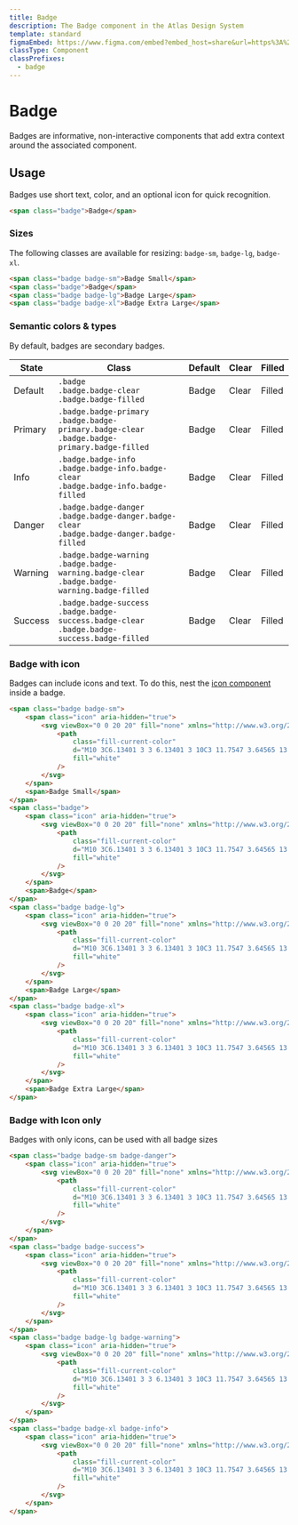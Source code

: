 ```yaml
---
title: Badge
description: The Badge component in the Atlas Design System
template: standard
figmaEmbed: https://www.figma.com/embed?embed_host=share&url=https%3A%2F%2Fwww.figma.com%2Fdesign%2FuVA2amRR71yJZ0GS6RI6zL%2F%25F0%259F%258C%259E-Atlas-Design-Library%3Fm%3Dauto%26node-id%3D3381-10722%26t%3DZhpJOvxIFDBwfkR7-1
classType: Component
classPrefixes:
  - badge
---
```


# Badge

Badges are informative, non-interactive components that add extra context around the associated component.

## Usage

Badges use short text, color, and an optional icon for quick recognition.

```html
<span class="badge">Badge</span>
```

### Sizes

The following classes are available for resizing: `badge-sm`, `badge-lg`, `badge-xl`.

```html
<span class="badge badge-sm">Badge Small</span>
<span class="badge">Badge</span>
<span class="badge badge-lg">Badge Large</span>
<span class="badge badge-xl">Badge Extra Large</span>
```

### Semantic colors & types

By default, badges are secondary badges.

| State   | Class                                                                                                   | Default                                        | Clear                                                      | Filled                                                       |
| ------- | ------------------------------------------------------------------------------------------------------- | ---------------------------------------------- | ---------------------------------------------------------- | ------------------------------------------------------------ |
| Default | `.badge`<br />`.badge.badge-clear`<br />`.badge.badge-filled`                                           | <span class="badge">Badge</span>               | <span class="badge badge-clear">Clear</span>               | <span class="badge badge-filled">Filled</span>               |
| Primary | `.badge.badge-primary`<br />`.badge.badge-primary.badge-clear`<br />`.badge.badge-primary.badge-filled` | <span class="badge badge-primary">Badge</span> | <span class="badge badge-primary badge-clear">Clear</span> | <span class="badge badge-primary badge-filled">Filled</span> |
| Info    | `.badge.badge-info`<br />`.badge.badge-info.badge-clear`<br />`.badge.badge-info.badge-filled`          | <span class="badge badge-info">Badge</span>    | <span class="badge badge-info badge-clear">Clear</span>    | <span class="badge badge-info badge-filled">Filled</span>    |
| Danger  | `.badge.badge-danger`<br />`.badge.badge-danger.badge-clear`<br />`.badge.badge-danger.badge-filled`    | <span class="badge badge-danger">Badge</span>  | <span class="badge badge-danger badge-clear">Clear</span>  | <span class="badge badge-danger badge-filled">Filled</span>  |
| Warning | `.badge.badge-warning`<br />`.badge.badge-warning.badge-clear`<br />`.badge.badge-warning.badge-filled` | <span class="badge badge-warning">Badge</span> | <span class="badge badge-warning badge-clear">Clear</span> | <span class="badge badge-warning badge-filled">Filled</span> |
| Success | `.badge.badge-success`<br />`.badge.badge-success.badge-clear`<br />`.badge.badge-success.badge-filled` | <span class="badge badge-success">Badge</span> | <span class="badge badge-success badge-clear">Clear</span> | <span class="badge badge-success badge-filled">Filled</span> |

### Badge with icon

Badges can include icons and text. To do this, nest the [icon component](./icon.md) inside a badge.

```html
<span class="badge badge-sm">
	<span class="icon" aria-hidden="true">
		<svg viewBox="0 0 20 20" fill="none" xmlns="http://www.w3.org/2000/svg">
			<path
				class="fill-current-color"
				d="M10 3C6.13401 3 3 6.13401 3 10C3 11.7547 3.64565 13.3586 4.71233 14.5872L8.94781 10.4185C9.5316 9.84393 10.4684 9.84393 11.0522 10.4185L15.2877 14.5872C16.3544 13.3586 17 11.7547 17 10C17 6.13401 13.866 3 10 3ZM10 17C11.7513 17 13.3525 16.3568 14.5801 15.2938L10.3507 11.1312C10.1561 10.9397 9.84387 10.9397 9.64927 11.1312L5.41994 15.2938C6.64753 16.3568 8.24866 17 10 17ZM2 10C2 5.58172 5.58172 2 10 2C14.4183 2 18 5.58172 18 10C18 14.4183 14.4183 18 10 18C5.58172 18 2 14.4183 2 10ZM13 7.5C13 7.22386 12.7761 7 12.5 7C12.2239 7 12 7.22386 12 7.5C12 7.77614 12.2239 8 12.5 8C12.7761 8 13 7.77614 13 7.5ZM14 7.5C14 8.32843 13.3284 9 12.5 9C11.6716 9 11 8.32843 11 7.5C11 6.67157 11.6716 6 12.5 6C13.3284 6 14 6.67157 14 7.5Z"
				fill="white"
			/>
		</svg>
	</span>
	<span>Badge Small</span>
</span>
<span class="badge">
	<span class="icon" aria-hidden="true">
		<svg viewBox="0 0 20 20" fill="none" xmlns="http://www.w3.org/2000/svg">
			<path
				class="fill-current-color"
				d="M10 3C6.13401 3 3 6.13401 3 10C3 11.7547 3.64565 13.3586 4.71233 14.5872L8.94781 10.4185C9.5316 9.84393 10.4684 9.84393 11.0522 10.4185L15.2877 14.5872C16.3544 13.3586 17 11.7547 17 10C17 6.13401 13.866 3 10 3ZM10 17C11.7513 17 13.3525 16.3568 14.5801 15.2938L10.3507 11.1312C10.1561 10.9397 9.84387 10.9397 9.64927 11.1312L5.41994 15.2938C6.64753 16.3568 8.24866 17 10 17ZM2 10C2 5.58172 5.58172 2 10 2C14.4183 2 18 5.58172 18 10C18 14.4183 14.4183 18 10 18C5.58172 18 2 14.4183 2 10ZM13 7.5C13 7.22386 12.7761 7 12.5 7C12.2239 7 12 7.22386 12 7.5C12 7.77614 12.2239 8 12.5 8C12.7761 8 13 7.77614 13 7.5ZM14 7.5C14 8.32843 13.3284 9 12.5 9C11.6716 9 11 8.32843 11 7.5C11 6.67157 11.6716 6 12.5 6C13.3284 6 14 6.67157 14 7.5Z"
				fill="white"
			/>
		</svg>
	</span>
	<span>Badge</span>
</span>
<span class="badge badge-lg">
	<span class="icon" aria-hidden="true">
		<svg viewBox="0 0 20 20" fill="none" xmlns="http://www.w3.org/2000/svg">
			<path
				class="fill-current-color"
				d="M10 3C6.13401 3 3 6.13401 3 10C3 11.7547 3.64565 13.3586 4.71233 14.5872L8.94781 10.4185C9.5316 9.84393 10.4684 9.84393 11.0522 10.4185L15.2877 14.5872C16.3544 13.3586 17 11.7547 17 10C17 6.13401 13.866 3 10 3ZM10 17C11.7513 17 13.3525 16.3568 14.5801 15.2938L10.3507 11.1312C10.1561 10.9397 9.84387 10.9397 9.64927 11.1312L5.41994 15.2938C6.64753 16.3568 8.24866 17 10 17ZM2 10C2 5.58172 5.58172 2 10 2C14.4183 2 18 5.58172 18 10C18 14.4183 14.4183 18 10 18C5.58172 18 2 14.4183 2 10ZM13 7.5C13 7.22386 12.7761 7 12.5 7C12.2239 7 12 7.22386 12 7.5C12 7.77614 12.2239 8 12.5 8C12.7761 8 13 7.77614 13 7.5ZM14 7.5C14 8.32843 13.3284 9 12.5 9C11.6716 9 11 8.32843 11 7.5C11 6.67157 11.6716 6 12.5 6C13.3284 6 14 6.67157 14 7.5Z"
				fill="white"
			/>
		</svg>
	</span>
	<span>Badge Large</span>
</span>
<span class="badge badge-xl">
	<span class="icon" aria-hidden="true">
		<svg viewBox="0 0 20 20" fill="none" xmlns="http://www.w3.org/2000/svg">
			<path
				class="fill-current-color"
				d="M10 3C6.13401 3 3 6.13401 3 10C3 11.7547 3.64565 13.3586 4.71233 14.5872L8.94781 10.4185C9.5316 9.84393 10.4684 9.84393 11.0522 10.4185L15.2877 14.5872C16.3544 13.3586 17 11.7547 17 10C17 6.13401 13.866 3 10 3ZM10 17C11.7513 17 13.3525 16.3568 14.5801 15.2938L10.3507 11.1312C10.1561 10.9397 9.84387 10.9397 9.64927 11.1312L5.41994 15.2938C6.64753 16.3568 8.24866 17 10 17ZM2 10C2 5.58172 5.58172 2 10 2C14.4183 2 18 5.58172 18 10C18 14.4183 14.4183 18 10 18C5.58172 18 2 14.4183 2 10ZM13 7.5C13 7.22386 12.7761 7 12.5 7C12.2239 7 12 7.22386 12 7.5C12 7.77614 12.2239 8 12.5 8C12.7761 8 13 7.77614 13 7.5ZM14 7.5C14 8.32843 13.3284 9 12.5 9C11.6716 9 11 8.32843 11 7.5C11 6.67157 11.6716 6 12.5 6C13.3284 6 14 6.67157 14 7.5Z"
				fill="white"
			/>
		</svg>
	</span>
	<span>Badge Extra Large</span>
</span>
```

### Badge with Icon only

Badges with only icons, can be used with all badge sizes

```html
<span class="badge badge-sm badge-danger">
	<span class="icon" aria-hidden="true">
		<svg viewBox="0 0 20 20" fill="none" xmlns="http://www.w3.org/2000/svg">
			<path
				class="fill-current-color"
				d="M10 3C6.13401 3 3 6.13401 3 10C3 11.7547 3.64565 13.3586 4.71233 14.5872L8.94781 10.4185C9.5316 9.84393 10.4684 9.84393 11.0522 10.4185L15.2877 14.5872C16.3544 13.3586 17 11.7547 17 10C17 6.13401 13.866 3 10 3ZM10 17C11.7513 17 13.3525 16.3568 14.5801 15.2938L10.3507 11.1312C10.1561 10.9397 9.84387 10.9397 9.64927 11.1312L5.41994 15.2938C6.64753 16.3568 8.24866 17 10 17ZM2 10C2 5.58172 5.58172 2 10 2C14.4183 2 18 5.58172 18 10C18 14.4183 14.4183 18 10 18C5.58172 18 2 14.4183 2 10ZM13 7.5C13 7.22386 12.7761 7 12.5 7C12.2239 7 12 7.22386 12 7.5C12 7.77614 12.2239 8 12.5 8C12.7761 8 13 7.77614 13 7.5ZM14 7.5C14 8.32843 13.3284 9 12.5 9C11.6716 9 11 8.32843 11 7.5C11 6.67157 11.6716 6 12.5 6C13.3284 6 14 6.67157 14 7.5Z"
				fill="white"
			/>
		</svg>
	</span>
</span>
<span class="badge badge-success">
	<span class="icon" aria-hidden="true">
		<svg viewBox="0 0 20 20" fill="none" xmlns="http://www.w3.org/2000/svg">
			<path
				class="fill-current-color"
				d="M10 3C6.13401 3 3 6.13401 3 10C3 11.7547 3.64565 13.3586 4.71233 14.5872L8.94781 10.4185C9.5316 9.84393 10.4684 9.84393 11.0522 10.4185L15.2877 14.5872C16.3544 13.3586 17 11.7547 17 10C17 6.13401 13.866 3 10 3ZM10 17C11.7513 17 13.3525 16.3568 14.5801 15.2938L10.3507 11.1312C10.1561 10.9397 9.84387 10.9397 9.64927 11.1312L5.41994 15.2938C6.64753 16.3568 8.24866 17 10 17ZM2 10C2 5.58172 5.58172 2 10 2C14.4183 2 18 5.58172 18 10C18 14.4183 14.4183 18 10 18C5.58172 18 2 14.4183 2 10ZM13 7.5C13 7.22386 12.7761 7 12.5 7C12.2239 7 12 7.22386 12 7.5C12 7.77614 12.2239 8 12.5 8C12.7761 8 13 7.77614 13 7.5ZM14 7.5C14 8.32843 13.3284 9 12.5 9C11.6716 9 11 8.32843 11 7.5C11 6.67157 11.6716 6 12.5 6C13.3284 6 14 6.67157 14 7.5Z"
				fill="white"
			/>
		</svg>
	</span>
</span>
<span class="badge badge-lg badge-warning">
	<span class="icon" aria-hidden="true">
		<svg viewBox="0 0 20 20" fill="none" xmlns="http://www.w3.org/2000/svg">
			<path
				class="fill-current-color"
				d="M10 3C6.13401 3 3 6.13401 3 10C3 11.7547 3.64565 13.3586 4.71233 14.5872L8.94781 10.4185C9.5316 9.84393 10.4684 9.84393 11.0522 10.4185L15.2877 14.5872C16.3544 13.3586 17 11.7547 17 10C17 6.13401 13.866 3 10 3ZM10 17C11.7513 17 13.3525 16.3568 14.5801 15.2938L10.3507 11.1312C10.1561 10.9397 9.84387 10.9397 9.64927 11.1312L5.41994 15.2938C6.64753 16.3568 8.24866 17 10 17ZM2 10C2 5.58172 5.58172 2 10 2C14.4183 2 18 5.58172 18 10C18 14.4183 14.4183 18 10 18C5.58172 18 2 14.4183 2 10ZM13 7.5C13 7.22386 12.7761 7 12.5 7C12.2239 7 12 7.22386 12 7.5C12 7.77614 12.2239 8 12.5 8C12.7761 8 13 7.77614 13 7.5ZM14 7.5C14 8.32843 13.3284 9 12.5 9C11.6716 9 11 8.32843 11 7.5C11 6.67157 11.6716 6 12.5 6C13.3284 6 14 6.67157 14 7.5Z"
				fill="white"
			/>
		</svg>
	</span>
</span>
<span class="badge badge-xl badge-info">
	<span class="icon" aria-hidden="true">
		<svg viewBox="0 0 20 20" fill="none" xmlns="http://www.w3.org/2000/svg">
			<path
				class="fill-current-color"
				d="M10 3C6.13401 3 3 6.13401 3 10C3 11.7547 3.64565 13.3586 4.71233 14.5872L8.94781 10.4185C9.5316 9.84393 10.4684 9.84393 11.0522 10.4185L15.2877 14.5872C16.3544 13.3586 17 11.7547 17 10C17 6.13401 13.866 3 10 3ZM10 17C11.7513 17 13.3525 16.3568 14.5801 15.2938L10.3507 11.1312C10.1561 10.9397 9.84387 10.9397 9.64927 11.1312L5.41994 15.2938C6.64753 16.3568 8.24866 17 10 17ZM2 10C2 5.58172 5.58172 2 10 2C14.4183 2 18 5.58172 18 10C18 14.4183 14.4183 18 10 18C5.58172 18 2 14.4183 2 10ZM13 7.5C13 7.22386 12.7761 7 12.5 7C12.2239 7 12 7.22386 12 7.5C12 7.77614 12.2239 8 12.5 8C12.7761 8 13 7.77614 13 7.5ZM14 7.5C14 8.32843 13.3284 9 12.5 9C11.6716 9 11 8.32843 11 7.5C11 6.67157 11.6716 6 12.5 6C13.3284 6 14 6.67157 14 7.5Z"
				fill="white"
			/>
		</svg>
	</span>
</span>
```
